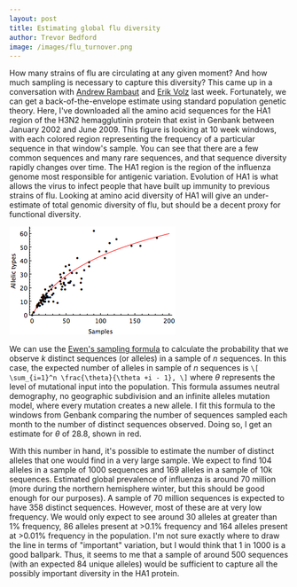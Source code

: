 ```yaml
---
layout: post
title: Estimating global flu diversity
author: Trevor Bedford
image: /images/flu_turnover.png
---
```


How many strains of flu are circulating at any given moment?  And how much sampling is necessary to capture this diversity?  This came up in a conversation with [Andrew Rambaut](http://tree.bio.ed.ac.uk/people/arambaut/) and [Erik Volz](http://www.erikvolz.info/) last week.  Fortunately, we can get a back-of-the-envelope estimate using standard population genetic theory.  Here, I've downloaded all the amino acid sequences for the HA1 region of the H3N2 hemagglutinin protein that exist in Genbank between January 2002 and June 2009.  This figure is looking at 10 week windows, with each colored region representing the frequency of a particular sequence in that window's sample.  You can see that there are a few common sequences and many rare sequences, and that sequence diversity rapidly changes over time.  The HA1 region is the region of the influenza genome most responsible for antigenic variation.  Evolution of HA1 is what allows the virus to infect people that have built up immunity to previous strains of flu.  Looking at amino acid diversity of HA1 will give an under-estimate of total genomic diversity of flu, but should be a decent proxy for functional diversity.

![](/images/samples_vs_types.png)	

We can use the [Ewen's sampling formula](http://en.wikipedia.org/wiki/Ewens's_sampling_formula) to calculate the probability that we observe <i>k</i> distinct sequences (or alleles) in a sample of <i>n</i> sequences.  In this case, the expected number of alleles in sample of <i>n</i> sequences is
`\[ \sum_{i=1}^n \frac{\theta}{\theta +i - 1}, \]`
where <i>&theta;</i> represents the level of mutational input into the population.  This formula assumes neutral demography, no geographic subdivision and an infinite alleles mutation model, where every mutation creates a new allele.  I fit this formula to the windows from Genbank comparing the number of sequences sampled each month to the number of distinct sequences observed.  Doing so, I get an estimate for <i>&theta;</i> of 28.8, shown in red.

With this number in hand, it's possible to estimate the number of distinct alleles that one would find in a very large sample.  We expect to find 104 alleles in a sample of 1000 sequences and 169 alleles in a sample of 10k sequences.  Estimated global prevalence of influenza is around 70 million (more during the northern hemisphere winter, but this should be good enough for our purposes).  A sample of 70 million sequences is expected to have 358 distinct sequences.  However, most of these are at very low frequency.  We would only expect to see around 30 alleles at greater than 1% frequency, 86 alleles present at >0.1% frequency and 164 alleles present at >0.01% frequency in the population.  I'm not sure exactly where to draw the line in terms of "important" variation, but I would think that 1 in 1000 is a good ballpark.  Thus, it seems to me that a sample of around 500 sequences (with an expected 84 unique alleles) would be sufficient to capture all the possibly important diversity in the HA1 protein.


